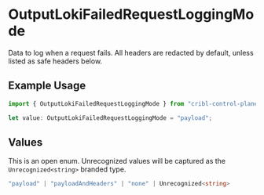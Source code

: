 # OutputLokiFailedRequestLoggingMode

Data to log when a request fails. All headers are redacted by default, unless listed as safe headers below.

## Example Usage

```typescript
import { OutputLokiFailedRequestLoggingMode } from "cribl-control-plane/models";

let value: OutputLokiFailedRequestLoggingMode = "payload";
```

## Values

This is an open enum. Unrecognized values will be captured as the `Unrecognized<string>` branded type.

```typescript
"payload" | "payloadAndHeaders" | "none" | Unrecognized<string>
```